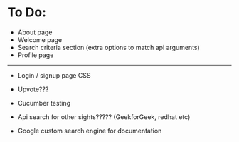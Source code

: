 # To Do:

* About page
* Welcome page
* Search criteria section (extra options to match api arguments)
* Profile page

-----------------------------------------------------------


* Login / signup page CSS

* Upvote???

* Cucumber testing

* Api search for other sights????? (GeekforGeek, redhat etc)

* Google custom search engine for documentation